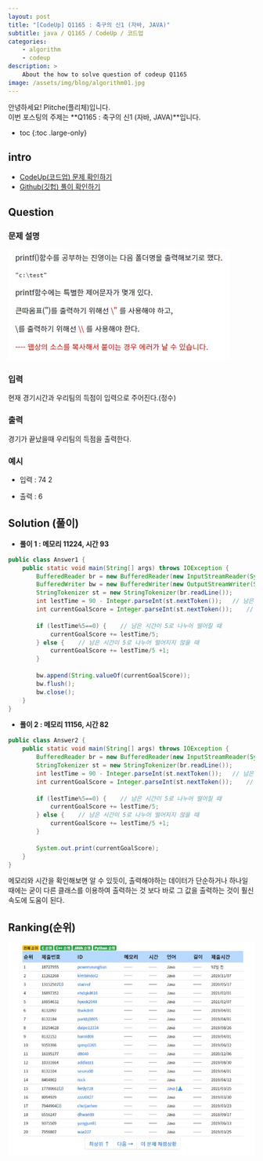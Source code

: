 ```yaml
---
layout: post
title: "[CodeUp] Q1165 : 축구의 신1 (자바, JAVA)"
subtitle: java / Q1165 / CodeUp / 코드업
categories:
    - algorithm
    - codeup
description: >
    About the how to solve question of codeup Q1165
image: /assets/img/blog/algorithm01.jpg
---
```


안녕하세요! Plitche(플리체)입니다.  
이번 포스팅의 주제는 **Q1165 : 축구의 신1 (자바, JAVA)**입니다.

* toc
{:toc .large-only}

## intro
* [CodeUp(코드업) 문제 확인하기](https://codeup.kr/problem.php?id=1165)  
* [Github(깃헙) 풀이 확인하기](https://github.com/plitche/CodeUp_Solution/tree/master/Q1101~Q1200/Q1165)  

## Question
### 문제 설명
![](/assets/post/codeup/Q1100~Q1199/20210803_01/01.JPG)
### 입력
현재 경기시간과 우리팀의 득점이 입력으로 주어진다.(정수)  

### 출력
경기가 끝났을때 우리팀의 득점을 출력한다.  

### 예시
* 입력 : 74 2  
  
* 출력 : 6  

## Solution (풀이)
* **풀이 1 : 메모리 11224, 시간 93**  
```java
public class Answer1 {
    public static void main(String[] args) throws IOException {
        BufferedReader br = new BufferedReader(new InputStreamReader(System.in));
        BufferedWriter bw = new BufferedWriter(new OutputStreamWriter(System.out));
        StringTokenizer st = new StringTokenizer(br.readLine());
        int lestTime = 90 - Integer.parseInt(st.nextToken());	// 남은 시간
        int currentGoalScore = Integer.parseInt(st.nextToken());	// 현재 골 수

        if (lestTime%5==0) {    // 남은 시간이 5로 나누어 떨어질 때
            currentGoalScore += lestTime/5;
        } else {    // 남은 시간이 5로 나누어 떨어지지 않을 때
            currentGoalScore += lestTime/5 +1;
        }

        bw.append(String.valueOf(currentGoalScore));
        bw.flush();
        bw.close();
    }
}
```  

* **풀이 2 : 메모리 11156, 시간 82** 
```java
public class Answer2 {
    public static void main(String[] args) throws IOException {
        BufferedReader br = new BufferedReader(new InputStreamReader(System.in));
        StringTokenizer st = new StringTokenizer(br.readLine());
        int lestTime = 90 - Integer.parseInt(st.nextToken());	// 남은 시간
        int currentGoalScore = Integer.parseInt(st.nextToken());	// 현재 골 수

        if (lestTime%5==0) {    // 남은 시간이 5로 나누어 떨어질 때
            currentGoalScore += lestTime/5;
        } else {    // 남은 시간이 5로 나누어 떨어지지 않을 때
            currentGoalScore += lestTime/5 +1;
        }

        System.out.print(currentGoalScore);
    }
}
```  

메모리와 시간을 확인해보면 알 수 있듯이, 출력해야하는 데이터가 단순하거나 하나일 때에는 굳이 다른 클래스를 이용하여 출력하는 것 보다 바로 그 값을 출력하는 것이 훨신 속도에 도움이 된다.

## Ranking(순위)
![](/assets/post/codeup/Q1100~Q1199/20210803_03/02.JPG)  